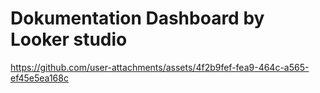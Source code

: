 # Dokumentation Dashboard by Looker studio
https://github.com/user-attachments/assets/4f2b9fef-fea9-464c-a565-ef45e5ea168c
